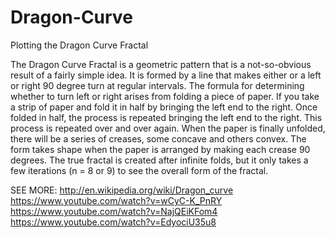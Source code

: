 # Dragon-Curve
Plotting the Dragon Curve Fractal

The Dragon Curve Fractal is a geometric pattern that is a not-so-obvious result
of a fairly simple idea. It is formed by a line that makes either or a left or 
right 90 degree turn at regular intervals. The formula for determining whether 
to turn left or right arises from folding a piece of paper. If you take a strip
of paper and fold it in half by bringing the left end to the right. Once folded 
in half, the process is repeated bringing the left end to the right. This process
is repeated over and over again. When the paper is finally unfolded, there will be
a series of creases, some concave and others convex. The form takes shape when the
paper is arranged by making each crease 90 degrees. The true fractal is created 
after infinite folds, but it only takes a few iterations (n = 8 or 9) to see the
overall form of the fractal. 

SEE MORE:
http://en.wikipedia.org/wiki/Dragon_curve
https://www.youtube.com/watch?v=wCyC-K_PnRY
https://www.youtube.com/watch?v=NajQEiKFom4
https://www.youtube.com/watch?v=EdyociU35u8

